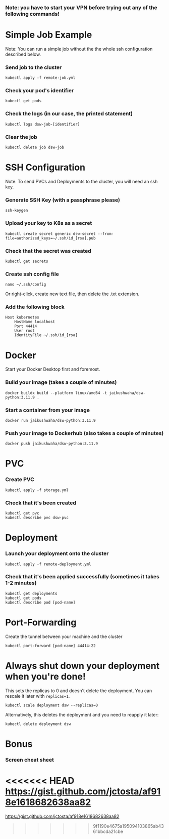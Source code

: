 ### Note: you have to start your VPN before trying out any of the following commands!

# Simple Job Example
Note: You can run a simple job without the the whole ssh configuration described below.
### Send job to the cluster
```
kubectl apply -f remote-job.yml
```
### Check your pod's identifier
```
kubectl get pods
```
### Check the logs (in our case, the printed statement)
```
kubectl logs dsw-job-[identifier]
```
### Clear the job
```
kubectl delete job dsw-job
```

# SSH Configuration
Note: To send PVCs and Deployments to the cluster, you will need an ssh key.
### Generate SSH Key (with a passphrase please)
```
ssh-keygen
```
### Upload your key to K8s as a secret
```
kubectl create secret generic dsw-secret --from-file=authorized_keys=~/.ssh/id_[rsa].pub
```
### Check that the secret was created
```
kubectl get secrets
```
### Create ssh config file
```
nano ~/.ssh/config
```
Or right-click, create new text file, then delete the .txt extension.
### Add the following block
```
Host kubernetes
    HostName localhost
    Port 44414
    User root
    IdentityFile ~/.ssh/id_[rsa]
```

# Docker
Start your Docker Desktop first and foremost.

### Build your image (takes a couple of minutes)
```
docker buildx build --platform linux/amd64 -t jaikushwaha/dsw-python:3.11.9 .
```
### Start a container from your image
```
docker run jaikushwaha/dsw-python:3.11.9
```
### Push your image to Dockerhub (also takes a couple of minutes)
```
docker push jaikushwaha/dsw-python:3.11.9
```

# PVC
### Create PVC
```
kubectl apply -f storage.yml
```
### Check that it's been created
```
kubectl get pvc
kubectl describe pvc dsw-pvc
```

# Deployment
### Launch your deployment onto the cluster
```
kubectl apply -f remote-deployment.yml
```
### Check that it's been applied successfully (sometimes it takes 1-2 minutes)
```
kubectl get deployments
kubectl get pods
kubectl describe pod [pod-name]
```

# Port-Forwarding
Create the tunnel between your machine and the cluster
```
kubectl port-forward [pod-name] 44414:22
```

# Always shut down your deployment when you're done!
This sets the replicas to 0 and doesn't delete the deployment. You can rescale it later with `replicas=1`.
```
kubectl scale deployment dsw --replicas=0
```
Alternatively, this deletes the deployment and you need to reapply it later:
```
kubectl delete deployment dsw
```

# Bonus
### Screen cheat sheet
<<<<<<< HEAD
https://gist.github.com/jctosta/af918e1618682638aa82
=======
https://gist.github.com/jctosta/af918e1618682638aa82
>>>>>>> 9f1190e4675a195094103865ab4361bbcda21cbe
